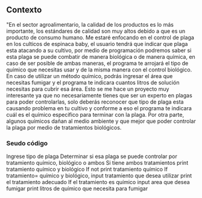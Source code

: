 ## Contexto
"En el sector agroalimentario, la calidad de los productos es lo más importante, los estándares de calidad son muy altos debido a que es un producto de consumo humano. Me estaré enfocando en el control de plaga en los culticos de espinaca baby, el usuario tendrá que indicar que plaga esta atacando a su cultivo, por medio de programación podremos saber si esta plaga se puede combatir de manera biológica o de manera química, en caso de ser posible de ambas maneras, el programa te arrojará el tipo de químico que necesitas usar y de la misma manera con el control biológico. En caso de utilizar un método químico, podrás ingresar el área que necesitas fumigar y el programa te indicara cuantos litros de solución necesitas para cubrir esa área.
Esto se me hace un proyecto muy interesante ya que no necesariamente tienes que ser un experto en plagas para poder controlarlas, solo deberás reconocer que tipo de plaga esta causando problema en tu cultivo y conforme a eso el programa te indicara cuál es el químico especifico para terminar con la plaga. Por otra parte, algunos químicos dañan al medio ambiente y que mejor que poder controlar la plaga por medio de tratamientos biológicos.

### Seudo código

Ingrese tipo de plaga
Determinar si esa plaga se puede controlar por tratamiento químico, biológico o ambos
Si tiene ambos tratamientos print tratamiento químico y biológico 
If not print tratamiento químico
If tratamiento= químico y biológico, input tratamiento que desea utilizar
print el tratamiento adecuado
If el tratamiento es químico
input area que desea fumigar
print litros de químico que necesita para fumigar

